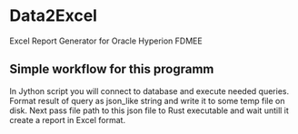 # Data2Excel

Excel Report Generator for Oracle Hyperion FDMEE


## Simple workflow for this programm

In Jython script you will connect to database and execute needed queries. Format result of query as json_like string and write it to some temp file on disk.
Next pass file path to this json file to Rust executable and wait untill it create a report in Excel format.


